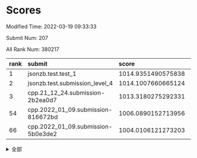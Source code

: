 # Scores

Modified Time: 2022-03-19 09:33:33

Submit Num: 207

All Rank Num: 380217

| rank |               submit               |       score        |       sigma        | pk_num |
| :--- | :--------------------------------- | :----------------- | :----------------- | :----- |
| 1    | jsonzb.test.test_1                 | 1014.9351490575838 | 0.836797259936702  | 7347   |
| 2    | jsonzb.test.submission_level_4     | 1014.1007660665124 | 0.8169177506485948 | 7349   |
| 3    | cpp.21_12_24.submission-2b2ea0d7   | 1013.3180275292331 | 0.7856966172920912 | 7343   |
| 54   | cpp.2022_01_09.submission-816672bd | 1006.0890152713956 | 0.7317045686122531 | 7346   |
| 66   | cpp.2022_01_09.submission-5b0e3de2 | 1004.0106121273203 | 0.7095047573090593 | 7343   |


<details>
<summary>全部</summary>

| rank |                 submit                 |       score        |       sigma        | pk_num |
| :--- | :------------------------------------- | :----------------- | :----------------- | :----- |
| 1    | jsonzb.test.test_1                     | 1014.9351490575838 | 0.836797259936702  | 7347   |
| 2    | jsonzb.test.submission_level_4         | 1014.1007660665124 | 0.8169177506485948 | 7349   |
| 3    | cpp.21_12_24.submission-2b2ea0d7       | 1013.3180275292331 | 0.7856966172920912 | 7343   |
| 4    | gobigger.level_3.submission_level_3_11 | 1011.6435923872074 | 0.7773536534885852 | 7347   |
| 5    | gobigger.level_3.submission_level_3_18 | 1011.6215978293554 | 0.7592813332530125 | 7342   |
| 6    | gobigger.level_3.submission_level_3_33 | 1011.5515285177303 | 0.7780655737853293 | 7348   |
| 7    | gobigger.level_3.submission_level_3_25 | 1011.1674835069447 | 0.7601834384914675 | 7346   |
| 8    | gobigger.level_3.submission_level_3_40 | 1011.0820278265941 | 0.7817488779824925 | 7351   |
| 9    | gobigger.level_3.submission_level_3_27 | 1011.0549805557937 | 0.7686464438607424 | 7347   |
| 10   | gobigger.level_3.submission_level_3_37 | 1010.9043797207524 | 0.7673311056926444 | 7348   |
| 11   | gobigger.level_3.submission_level_3_2  | 1010.7575284467016 | 0.7444971748264771 | 7339   |
| 12   | gobigger.level_3.submission_level_3_39 | 1010.7120568302413 | 0.7658537789236699 | 7348   |
| 13   | gobigger.level_3.submission_level_3_31 | 1010.6861547147971 | 0.7745192370156047 | 7350   |
| 14   | gobigger.level_3.submission_level_3_16 | 1010.6537715330999 | 0.780142159862492  | 7344   |
| 15   | gobigger.level_3.submission_level_3_3  | 1010.6504575830741 | 0.779434317387606  | 7349   |
| 16   | gobigger.level_3.submission_level_3_14 | 1010.6087653788416 | 0.778956768558545  | 7347   |
| 17   | gobigger.level_3.submission_level_3_20 | 1010.5837455654013 | 0.7757740899422166 | 7344   |
| 18   | gobigger.level_3.submission_level_3_21 | 1010.5513860059253 | 0.7571768398707178 | 7348   |
| 19   | gobigger.level_3.submission_level_3_15 | 1010.5385632790726 | 0.7707902501107294 | 7345   |
| 20   | gobigger.level_3.submission_level_3_42 | 1010.5131405081249 | 0.7600635512355857 | 7351   |
| 21   | gobigger.level_3.submission_level_3_36 | 1010.4879466940986 | 0.7520637306548615 | 7345   |
| 22   | gobigger.level_3.submission_level_3_5  | 1010.4622630541912 | 0.7663434077769878 | 7348   |
| 23   | gobigger.level_3.submission_level_3_44 | 1010.4080642516033 | 0.7674122916208456 | 7350   |
| 24   | gobigger.level_3.submission_level_3_29 | 1010.3929744559513 | 0.7709187470608413 | 7344   |
| 25   | gobigger.level_3.submission_level_3_24 | 1010.3137953915003 | 0.7549028196151037 | 7348   |
| 26   | gobigger.level_3.submission_level_3_43 | 1010.2773074006993 | 0.7671663136657374 | 7347   |
| 27   | gobigger.level_3.submission_level_3_49 | 1010.1543683394043 | 0.7651538411553199 | 7351   |
| 28   | gobigger.level_3.submission_level_3_7  | 1010.0566617795527 | 0.7697437388039189 | 7352   |
| 29   | gobigger.level_3.submission_level_3_30 | 1010.0531216324223 | 0.7551768431696587 | 7348   |
| 30   | gobigger.level_3.submission_level_3_23 | 1010.010224495768  | 0.7531148532270351 | 7346   |
| 31   | gobigger.level_3.submission_level_3_28 | 1009.9586283135518 | 0.739230770296739  | 7349   |
| 32   | gobigger.level_3.submission_level_3_46 | 1009.885112471843  | 0.7694997479143681 | 7344   |
| 33   | gobigger.level_3.submission_level_3_9  | 1009.8624455597435 | 0.7503358879762968 | 7346   |
| 34   | gobigger.level_3.submission_level_3_17 | 1009.8262484347191 | 0.7504527181184636 | 7346   |
| 35   | gobigger.level_3.submission_level_3_10 | 1009.7872112987532 | 0.7395047260038735 | 7343   |
| 36   | gobigger.level_3.submission_level_3_26 | 1009.6971956899498 | 0.7627675088349286 | 7346   |
| 37   | gobigger.level_3.submission_level_3_19 | 1009.6804818091165 | 0.754372414210309  | 7343   |
| 38   | gobigger.level_3.submission_level_3_41 | 1009.6793081457414 | 0.7324004430189989 | 7343   |
| 39   | gobigger.level_3.submission_level_3_48 | 1009.6661687523025 | 0.7592380544286643 | 7344   |
| 40   | gobigger.level_3.submission_level_3_34 | 1009.6602185399307 | 0.7504283944254226 | 7346   |
| 41   | gobigger.level_3.submission_level_3_8  | 1009.6372101664651 | 0.7612016396666624 | 7345   |
| 42   | gobigger.level_3.submission_level_3_0  | 1009.5870684936169 | 0.7452924406385406 | 7347   |
| 43   | gobigger.level_3.submission_level_3_47 | 1009.4045030131144 | 0.7687507640233913 | 7344   |
| 44   | gobigger.level_3.submission_level_3_38 | 1009.3312533257155 | 0.7657987700230068 | 7350   |
| 45   | gobigger.level_3.submission_level_3_1  | 1009.309622611766  | 0.7468198670093462 | 7348   |
| 46   | gobigger.level_3.submission_level_3_6  | 1009.3024425595213 | 0.7524232571091964 | 7349   |
| 47   | gobigger.level_3.submission_level_3_22 | 1009.2086459196587 | 0.7470850404245967 | 7340   |
| 48   | gobigger.level_3.submission_level_3_45 | 1008.9261216465043 | 0.7546185373447836 | 7347   |
| 49   | gobigger.level_3.submission_level_3_35 | 1008.8305408311472 | 0.7531444249193366 | 7348   |
| 50   | gobigger.level_3.submission_level_3_12 | 1008.6626919628408 | 0.7383542632766809 | 7348   |
| 51   | gobigger.level_3.submission_level_3_4  | 1008.5693540003361 | 0.7413690316483541 | 7347   |
| 52   | gobigger.level_3.submission_level_3_32 | 1008.4327139747624 | 0.7594620657863841 | 7349   |
| 53   | gobigger.level_3.submission_level_3_13 | 1007.3150743090401 | 0.7174988758296492 | 7351   |
| 54   | cpp.2022_01_09.submission-816672bd     | 1006.0890152713956 | 0.7317045686122531 | 7346   |
| 55   | gobigger.level_1.submission_level_1_5  | 1005.0339438507766 | 0.7195115144840676 | 7342   |
| 56   | gobigger.level_1.submission_level_1_34 | 1005.0144904637941 | 0.7537015520913644 | 7350   |
| 57   | gobigger.level_1.submission_level_1_49 | 1004.6097873370902 | 0.7089030257122361 | 7340   |
| 58   | gobigger.level_1.submission_level_1_32 | 1004.5938561052708 | 0.7196664624016778 | 7347   |
| 59   | gobigger.level_1.submission_level_1_37 | 1004.5313128717321 | 0.7132940495457387 | 7352   |
| 60   | gobigger.level_1.submission_level_1_28 | 1004.5255441445904 | 0.7240599918313634 | 7345   |
| 61   | gobigger.level_1.submission_level_1_43 | 1004.4516480603871 | 0.7046154793409016 | 7348   |
| 62   | gobigger.level_1.submission_level_1_3  | 1004.3966331223152 | 0.7237580964416477 | 7346   |
| 63   | gobigger.level_1.submission_level_1_46 | 1004.3819973036121 | 0.7135457129359073 | 7351   |
| 64   | gobigger.level_1.submission_level_1_17 | 1004.3056126579995 | 0.7197735500571306 | 7351   |
| 65   | gobigger.level_1.submission_level_1_35 | 1004.0748853322582 | 0.72137111059413   | 7346   |
| 66   | cpp.2022_01_09.submission-5b0e3de2     | 1004.0106121273203 | 0.7095047573090593 | 7343   |
| 67   | gobigger.level_1.submission_level_1_40 | 1003.9119880076672 | 0.7202904250218505 | 7346   |
| 68   | gobigger.level_1.submission_level_1_22 | 1003.8555343164644 | 0.712722567168229  | 7348   |
| 69   | gobigger.level_1.submission_level_1_14 | 1003.8451494618131 | 0.7171534102858723 | 7347   |
| 70   | gobigger.level_1.submission_level_1_23 | 1003.7917739079994 | 0.7133523297162326 | 7346   |
| 71   | gobigger.level_1.submission_level_1_45 | 1003.7750917241972 | 0.7123862962566337 | 7350   |
| 72   | gobigger.level_1.submission_level_1_18 | 1003.7611203871394 | 0.7267629536514428 | 7349   |
| 73   | gobigger.level_1.submission_level_1_7  | 1003.7391454209796 | 0.702123559171334  | 7344   |
| 74   | gobigger.level_1.submission_level_1_36 | 1003.7219919553505 | 0.704402536384839  | 7346   |
| 75   | gobigger.level_1.submission_level_1_20 | 1003.6850246003821 | 0.7186328607625031 | 7349   |
| 76   | gobigger.level_1.submission_level_1_6  | 1003.4897492503497 | 0.7161357794588994 | 7352   |
| 77   | gobigger.level_1.submission_level_1_1  | 1003.4783585226612 | 0.7347488563209038 | 7347   |
| 78   | gobigger.level_1.submission_level_1_26 | 1003.4775761752568 | 0.7197904484497326 | 7346   |
| 79   | gobigger.level_1.submission_level_1_38 | 1003.4667302142759 | 0.7065588196249859 | 7345   |
| 80   | gobigger.level_1.submission_level_1_8  | 1003.3845080718243 | 0.7224467906453074 | 7347   |
| 81   | gobigger.level_1.submission_level_1_25 | 1003.3563070464587 | 0.7099014858191073 | 7349   |
| 82   | gobigger.level_1.submission_level_1_31 | 1003.3241618342819 | 0.7235989958997828 | 7346   |
| 83   | gobigger.level_1.submission_level_1_21 | 1003.215274931669  | 0.7219737303009446 | 7348   |
| 84   | gobigger.level_1.submission_level_1_24 | 1003.1834714216322 | 0.7214367473787808 | 7345   |
| 85   | gobigger.level_1.submission_level_1_19 | 1003.1655316652491 | 0.7165628027580712 | 7352   |
| 86   | gobigger.level_1.submission_level_1_44 | 1003.1284617044029 | 0.715845844607847  | 7350   |
| 87   | gobigger.level_1.submission_level_1_9  | 1003.0650461074787 | 0.7255651628408464 | 7348   |
| 88   | gobigger.level_1.submission_level_1_15 | 1003.0334778155675 | 0.7109148261727225 | 7352   |
| 89   | gobigger.level_1.submission_level_1_16 | 1003.0155052965135 | 0.7207969639450885 | 7345   |
| 90   | gobigger.level_1.submission_level_1_27 | 1002.9158139663464 | 0.7097209418232203 | 7343   |
| 91   | gobigger.level_1.submission_level_1_41 | 1002.7665620348293 | 0.711694275573983  | 7349   |
| 92   | gobigger.level_1.submission_level_1_29 | 1002.7237857094328 | 0.7066137886715069 | 7344   |
| 93   | gobigger.level_1.submission_level_1_48 | 1002.7158844120996 | 0.7085697218211406 | 7346   |
| 94   | gobigger.level_1.submission_level_1_10 | 1002.6432051722978 | 0.7288953386874126 | 7347   |
| 95   | gobigger.level_1.submission_level_1_42 | 1002.6270731235936 | 0.717900075622086  | 7346   |
| 96   | gobigger.level_1.submission_level_1_4  | 1002.6177465492947 | 0.7063715258115296 | 7348   |
| 97   | gobigger.level_1.submission_level_1_0  | 1002.5471367093029 | 0.7135509954288479 | 7351   |
| 98   | gobigger.level_1.submission_level_1_13 | 1002.4764626639178 | 0.7149490333537035 | 7347   |
| 99   | gobigger.level_1.submission_level_1_12 | 1002.4049171152739 | 0.7201452403098312 | 7348   |
| 100  | gobigger.level_1.submission_level_1_39 | 1002.3206598673563 | 0.7221254638676908 | 7350   |
| 101  | gobigger.level_1.submission_level_1_47 | 1002.2665985994959 | 0.7208122721099884 | 7342   |
| 102  | gobigger.level_1.submission_level_1_33 | 1002.1546742660576 | 0.707714562054855  | 7349   |
| 103  | gobigger.level_1.submission_level_1_2  | 1001.8658424836678 | 0.7205034612518569 | 7353   |
| 104  | gobigger.level_1.submission_level_1_11 | 1001.8357862258714 | 0.726244121865809  | 7349   |
| 105  | gobigger.level_1.submission_level_1_30 | 1001.2138080345587 | 0.715751658256659  | 7351   |
| 106  | gobigger.random.submission_random_0    | 997.2974436095132  | 0.7069733391515433 | 7347   |
| 107  | gobigger.random.submission_random_40   | 997.1182471179677  | 0.7129957274263696 | 7349   |
| 108  | gobigger.random.submission_random_1    | 996.8467052486775  | 0.7063444044037094 | 7346   |
| 109  | gobigger.random.submission_random_42   | 996.7537106396893  | 0.7114100700433309 | 7349   |
| 110  | gobigger.random.submission_random_23   | 996.7535935454849  | 0.7098466420633047 | 7349   |
| 111  | gobigger.random.submission_random_26   | 996.7174938715814  | 0.7064211362466982 | 7347   |
| 112  | gobigger.random.submission_random_8    | 996.6927524588267  | 0.7202654711825248 | 7351   |
| 113  | gobigger.random.submission_random_34   | 996.5603606985335  | 0.6983588362870099 | 7346   |
| 114  | gobigger.random.submission_random_15   | 996.5534988126981  | 0.7119670625061041 | 7347   |
| 115  | gobigger.random.submission_random_31   | 996.4840180054017  | 0.7174107144809144 | 7348   |
| 116  | gobigger.random.submission_random_28   | 996.3097145511889  | 0.7054942904497412 | 7349   |
| 117  | gobigger.random.submission_random_41   | 996.3013942388362  | 0.7070127757386457 | 7348   |
| 118  | gobigger.random.submission_random_10   | 996.2692248251493  | 0.7115283644612984 | 7350   |
| 119  | gobigger.random.submission_random_49   | 996.2574435608973  | 0.7004156104201696 | 7345   |
| 120  | gobigger.random.submission_random_22   | 996.1802392410267  | 0.7106904003292949 | 7347   |
| 121  | gobigger.random.submission_random_24   | 996.1710305334113  | 0.7091953143874299 | 7348   |
| 122  | gobigger.random.submission_random_11   | 996.1654421688368  | 0.7136380764097277 | 7345   |
| 123  | gobigger.random.submission_random_30   | 996.1547311781586  | 0.6991707356044612 | 7350   |
| 124  | gobigger.random.submission_random_43   | 996.0761388145108  | 0.707927791557586  | 7350   |
| 125  | gobigger.random.submission_random_33   | 996.0689379971888  | 0.7065371476289678 | 7351   |
| 126  | gobigger.random.submission_random_2    | 996.0165683715752  | 0.7187413771395581 | 7350   |
| 127  | gobigger.random.submission_random_27   | 996.0143671497383  | 0.71412191018243   | 7345   |
| 128  | gobigger.random.submission_random_39   | 995.9267890742145  | 0.7075461529795373 | 7350   |
| 129  | gobigger.random.submission_random_13   | 995.8769407495519  | 0.7055108901076224 | 7349   |
| 130  | gobigger.random.submission_random_35   | 995.8556146166742  | 0.7025398281430281 | 7345   |
| 131  | gobigger.random.submission_random_16   | 995.8511709944808  | 0.7123811021539138 | 7351   |
| 132  | gobigger.random.submission_random_48   | 995.8491161342864  | 0.726207459574006  | 7343   |
| 133  | gobigger.random.submission_random_5    | 995.8421778364273  | 0.7110382448023161 | 7346   |
| 134  | gobigger.random.submission_random_25   | 995.8266115316117  | 0.7018484429987947 | 7352   |
| 135  | gobigger.random.submission_random_9    | 995.8103601576469  | 0.730956526180891  | 7348   |
| 136  | gobigger.random.submission_random_3    | 995.7921770543452  | 0.7245214335654453 | 7350   |
| 137  | gobigger.random.submission_random_47   | 995.7568155956031  | 0.7120803368038218 | 7347   |
| 138  | gobigger.random.submission_random_7    | 995.7503866497947  | 0.7036524353483403 | 7342   |
| 139  | gobigger.random.submission_random_21   | 995.6986994616035  | 0.7190176088037725 | 7346   |
| 140  | gobigger.random.submission_random_12   | 995.6564903182524  | 0.707289461130208  | 7345   |
| 141  | gobigger.random.submission_random_37   | 995.6155465642881  | 0.7115227635367767 | 7348   |
| 142  | gobigger.random.submission_random_36   | 995.592907394192   | 0.6951393102152533 | 7350   |
| 143  | gobigger.random.submission_random_20   | 995.5782192124015  | 0.7125786471894263 | 7346   |
| 144  | gobigger.random.submission_random_44   | 995.5111039938116  | 0.7086615709426509 | 7352   |
| 145  | gobigger.random.submission_random_18   | 995.3849933966386  | 0.7140995222131227 | 7342   |
| 146  | gobigger.random.submission_random_14   | 995.3655269938605  | 0.7051774710601157 | 7344   |
| 147  | gobigger.random.submission_random_32   | 995.343378973293   | 0.7015218756804158 | 7344   |
| 148  | gobigger.random.submission_random_17   | 995.2456388851625  | 0.704884565057572  | 7345   |
| 149  | gobigger.random.submission_random_6    | 995.22300115938    | 0.7260913498724471 | 7345   |
| 150  | gobigger.random.submission_random_4    | 995.217260765973   | 0.7302036277305428 | 7350   |
| 151  | gobigger.random.submission_random_46   | 995.1845500256591  | 0.7304538991350836 | 7347   |
| 152  | gobigger.random.submission_random_45   | 995.1055769415616  | 0.715373810912549  | 7346   |
| 153  | gobigger.random.submission_random_38   | 995.0011386034669  | 0.7158047311926512 | 7348   |
| 154  | gobigger.random.submission_random_29   | 994.8860632678234  | 0.7301821978617468 | 7348   |
| 155  | gobigger.random.submission_random_19   | 994.3985959596607  | 0.7056419840169058 | 7345   |
| 156  | gobigger.level_2.submission_level_2_28 | 994.3750276202295  | 0.7253137506017563 | 7348   |
| 157  | gobigger.level_2.submission_level_2_37 | 993.7137363010022  | 0.7248560983577398 | 7345   |
| 158  | gobigger.level_2.submission_level_2_2  | 993.255906552157   | 0.725343579837844  | 7352   |
| 159  | gobigger.level_2.submission_level_2_42 | 993.2133970202215  | 0.7392156458626747 | 7349   |
| 160  | gobigger.level_2.submission_level_2_6  | 993.1530497091053  | 0.735239983134778  | 7343   |
| 161  | gobigger.level_2.submission_level_2_3  | 992.9824054837615  | 0.7352377643267773 | 7346   |
| 162  | gobigger.level_2.submission_level_2_7  | 992.8278727456272  | 0.7567497365864153 | 7346   |
| 163  | gobigger.level_2.submission_level_2_46 | 992.8174334633635  | 0.7492932422239668 | 7351   |
| 164  | gobigger.level_2.submission_level_2_10 | 992.8117481280059  | 0.7316025884013662 | 7342   |
| 165  | gobigger.level_2.submission_level_2_9  | 992.7415293649477  | 0.733293123787918  | 7345   |
| 166  | gobigger.level_2.submission_level_2_32 | 992.6788392163497  | 0.7372027469549091 | 7347   |
| 167  | gobigger.level_2.submission_level_2_38 | 992.64871408198    | 0.7571021405485173 | 7351   |
| 168  | gobigger.level_2.submission_level_2_45 | 992.6308252586621  | 0.7461674100951893 | 7349   |
| 169  | gobigger.level_2.submission_level_2_24 | 992.5803003699439  | 0.7398363881333377 | 7349   |
| 170  | gobigger.level_2.submission_level_2_14 | 992.5252615211841  | 0.7399542636036599 | 7351   |
| 171  | gobigger.level_2.submission_level_2_49 | 992.4928732707574  | 0.7423292893102266 | 7349   |
| 172  | gobigger.level_2.submission_level_2_43 | 992.4812996202132  | 0.7294454801214172 | 7351   |
| 173  | gobigger.level_2.submission_level_2_29 | 992.3787229254613  | 0.739340710542717  | 7348   |
| 174  | gobigger.level_2.submission_level_2_1  | 992.2703064328194  | 0.7292044764051882 | 7349   |
| 175  | gobigger.level_2.submission_level_2_44 | 992.2626079111301  | 0.7449622801914331 | 7342   |
| 176  | gobigger.level_2.submission_level_2_39 | 992.1963044996852  | 0.7289079950337969 | 7344   |
| 177  | gobigger.level_2.submission_level_2_41 | 992.1831565287526  | 0.7493476206988338 | 7346   |
| 178  | gobigger.level_2.submission_level_2_34 | 992.1800719263522  | 0.7463940230629157 | 7347   |
| 179  | gobigger.level_2.submission_level_2_18 | 992.1687497508963  | 0.7553394993823949 | 7347   |
| 180  | gobigger.level_2.submission_level_2_22 | 992.1516946554397  | 0.7454895921219633 | 7346   |
| 181  | gobigger.level_2.submission_level_2_13 | 992.0908047216452  | 0.7377646053114159 | 7346   |
| 182  | gobigger.level_2.submission_level_2_11 | 992.0296066747944  | 0.7253411428671146 | 7347   |
| 183  | gobigger.level_2.submission_level_2_36 | 992.0224551739174  | 0.7379581936779823 | 7349   |
| 184  | gobigger.level_2.submission_level_2_20 | 991.9691943553928  | 0.7219744950063172 | 7346   |
| 185  | gobigger.level_2.submission_level_2_26 | 991.9170608254038  | 0.7290941286430518 | 7346   |
| 186  | gobigger.level_2.submission_level_2_0  | 991.8734919476349  | 0.7420577909171852 | 7343   |
| 187  | gobigger.level_2.submission_level_2_35 | 991.8670840330695  | 0.7518570731643408 | 7348   |
| 188  | gobigger.level_2.submission_level_2_5  | 991.8047241772208  | 0.7446412253799797 | 7346   |
| 189  | gobigger.level_2.submission_level_2_48 | 991.7688167974244  | 0.7762450072739759 | 7347   |
| 190  | gobigger.level_2.submission_level_2_4  | 991.7329704790011  | 0.7494860167726375 | 7349   |
| 191  | gobigger.level_2.submission_level_2_21 | 991.5746440396009  | 0.7471656028506473 | 7345   |
| 192  | gobigger.level_2.submission_level_2_19 | 991.566403010543   | 0.7544062635512077 | 7350   |
| 193  | gobigger.level_2.submission_level_2_40 | 991.5571980352693  | 0.7527273879569495 | 7352   |
| 194  | gobigger.level_2.submission_level_2_33 | 991.5057440673072  | 0.7529104947523353 | 7349   |
| 195  | gobigger.level_2.submission_level_2_15 | 991.3106810748205  | 0.7720080441472333 | 7347   |
| 196  | gobigger.level_2.submission_level_2_23 | 991.2289204486839  | 0.7702617080179051 | 7349   |
| 197  | gobigger.level_2.submission_level_2_12 | 991.1539325050194  | 0.7492348767811996 | 7348   |
| 198  | gobigger.level_2.submission_level_2_27 | 990.8697426424624  | 0.7530031382204798 | 7352   |
| 199  | gobigger.level_2.submission_level_2_31 | 990.7695314086486  | 0.7476671065120238 | 7349   |
| 200  | gobigger.level_2.submission_level_2_47 | 990.6795120843528  | 0.7439655008332143 | 7346   |
| 201  | gobigger.level_2.submission_level_2_16 | 990.6270180665455  | 0.765387055911914  | 7344   |
| 202  | gobigger.level_2.submission_level_2_8  | 990.5861224452467  | 0.7592405180394168 | 7347   |
| 203  | gobigger.level_2.submission_level_2_25 | 990.3456854155019  | 0.7615809210946817 | 7342   |
| 204  | gobigger.level_2.submission_level_2_17 | 989.6702246055095  | 0.78526901081203   | 7349   |
| 205  | gobigger.level_2.submission_level_2_30 | 989.3981138711815  | 0.7645358969126763 | 7348   |
| 206  | gobigger.none.submission_none_0        | 976.9973279414771  | 1.3689067592763202 | 7339   |
| 207  | gobigger.none.submission_none_1        | 974.5035522635039  | 1.5984921149370612 | 7352   |

</details>